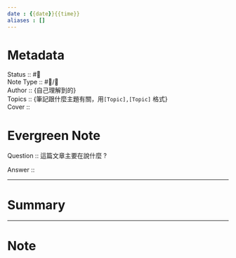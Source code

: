 ```yaml
---
date : {{date}}{{time}}
aliases : []
---
```

# Metadata
Status :: #🌱 <br>
Note Type :: #📨/🤔 <br>
Author :: {自己理解到的} <br>
Topics :: {筆記跟什麼主題有關，用`[Topic],[Topic]` 格式} <br>
Cover ::

# Evergreen Note

Question :: 這篇文章主要在說什麼 ?

Answer ::

---

# Summary 

---

# Note